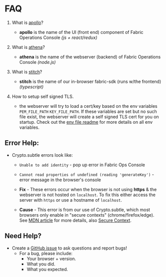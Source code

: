 # FAQ

1. What is [apollo](https://github.com/hyperledger-labs/fabric-operations-console/tree/main/packages/apollo)?
	- **apollo** is the name of the UI (front end) component of Fabric Operations Console *(js + react/redux)*

1. What is [athena](https://github.com/hyperledger-labs/fabric-operations-console/tree/main/packages/athena)?
	- **athena** is the name of the webserver (backend) of Fabric Operations Console *(node.js)*

1. What is [stitch](https://github.com/hyperledger-labs/fabric-operations-console/tree/main/packages/stitch)?
	- **stitch** is the name of our in-browser fabric-sdk (runs w/the frontend) *(typescript)*

1. How to setup self signed TLS.
	- the webserver will try to load a cert/key based on the env variables `PEM_FILE_PATH` `KEY_FILE_PATH`. If these variables are set but no such file exist, the webserver will create a self signed TLS cert for you on startup. Check out the [env file readme](./packages/athena/env/README.md) for more details on all env variables.

## Error Help:

- Crypto.subtle errors look like:
	- `Unable to add identity` - pop up error in Fabric Ops Console

	- `Cannot read properties of undefined (reading 'generateKey')` - error message in the browser's console

	- **Fix** - These errors occur when the browser is not using **https** & the webserver is not hosted on `localhost`. To fix this either access the server with `https` or use a hostname of `localhost`.

	- **Cause** - This error is from our use of Crypto.subtle, which most browsers only enable in "secure contexts" (chrome/firefox/edge). See [MDN article](https://developer.mozilla.org/en-US/docs/Web/API/Crypto/subtle) for more details, also [Secure Context](https://developer.mozilla.org/en-US/docs/Web/Security/Secure_Contexts#when_is_a_context_considered_secure).

## Need Help?
- Create a [GitHub issue](https://github.com/hyperledger-labs/fabric-operations-console/issues) to ask questions and report bugs!
	- For a bug, please include:
		- Your browser + version.
		- What you did.
		- What you expected.
